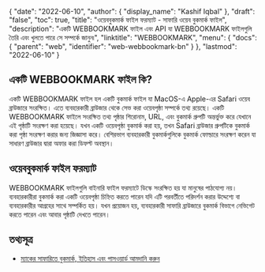 {
  "date": "2022-06-10",
  "author": {
    "display_name": "Kashif Iqbal"
  },
  "draft": "false",
  "toc": true,
  "title": "ওয়েববুকমার্ক ফাইল ফরম্যাট - সাফারি ওয়েব বুকমার্ক ফাইল",
  "description": "একটি WEBBOOKMARK ফাইল এবং API যা WEBBOOKMARK ফাইলগুলি তৈরি এবং খুলতে পারে সে সম্পর্কে জানুন৷",
  "linktitle": "WEBBOOKMARK",
  "menu": {
    "docs": {
      "parent": "web",
      "identifier": "web-webbookmark-bn"
    }
  },
  "lastmod": "2022-06-10"
}

## একটি WEBBOOKMARK ফাইল কি?

একটি WEBBOOKMARK ফাইল হল একটি বুকমার্ক ফাইল যা MacOS-এ Apple-এর Safari ওয়েব ব্রাউজারে সংরক্ষিত। এতে ব্যবহারকারী ব্রাউজার থেকে সেভ করা ওয়েবপৃষ্ঠা সম্পর্কে তথ্য রয়েছে। একটি WEBBOOKMARK ফাইলে সংরক্ষিত তথ্য পৃষ্ঠার শিরোনাম, URL, এবং বুকমার্ক গ্রুপটি অন্তর্ভুক্ত করে যেখানে এই পৃষ্ঠাটি সংরক্ষণ করা হয়েছে। যখন একটি ওয়েবপৃষ্ঠা বুকমার্ক করা হয়, তখন Safari ব্রাউজার গ্রুপটিকে বুকমার্ক করা পৃষ্ঠা সংরক্ষণ করার জন্য জিজ্ঞাসা করে। বেশিরভাগ ব্যবহারকারী বুকমার্কগুলিকে বুকমার্ক ফোল্ডারে সংরক্ষণ করেন যা সাধারণ ব্রাউজার দ্বারা অফার করা ডিফল্ট অবস্থান।

## ওয়েববুকমার্ক ফাইল ফরম্যাট

WEBBOOKMARK ফাইলগুলি বাইনারি ফাইল ফরম্যাটে ডিস্কে সংরক্ষিত হয় যা মানুষের পাঠযোগ্য নয়। ব্যবহারকারীরা বুকমার্ক করা একটি ওয়েবপৃষ্ঠা চিহ্নিত করতে পারেন যদি এটি পরবর্তীতে পরিদর্শন করার উদ্দেশ্যে বা ব্যবহারকারীর আগ্রহের সাথে সম্পর্কিত হয়। যখন প্রয়োজন হয়, ব্যবহারকারী সাফারি ব্রাউজারে বুকমার্ক বিভাগে নেভিগেট করতে পারেন এবং আবার পৃষ্ঠাটি দেখতে পারেন।

## তথ্যসূত্র

* [ম্যাকের সাফারিতে বুকমার্ক, ইতিহাস এবং পাসওয়ার্ড আমদানি করুন](https://support.apple.com/en-mn/guide/safari/ibrw1015/mac)



